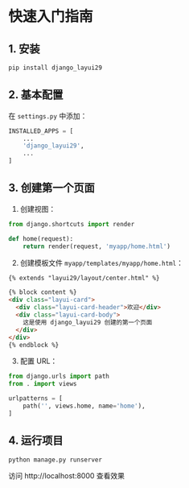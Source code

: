 # 快速入门指南

## 1. 安装
```bash
pip install django_layui29
```

## 2. 基本配置
在 `settings.py` 中添加：
```python
INSTALLED_APPS = [
    ...
    'django_layui29',
    ...
]
```

## 3. 创建第一个页面
1. 创建视图：
```python
from django.shortcuts import render

def home(request):
    return render(request, 'myapp/home.html')
```

2. 创建模板文件 `myapp/templates/myapp/home.html`：
```html
{% extends "layui29/layout/center.html" %}

{% block content %}
<div class="layui-card">
  <div class="layui-card-header">欢迎</div>
  <div class="layui-card-body">
    这是使用 django_layui29 创建的第一个页面
  </div>
</div>
{% endblock %}
```

3. 配置 URL：
```python
from django.urls import path
from . import views

urlpatterns = [
    path('', views.home, name='home'),
]
```

## 4. 运行项目
```bash
python manage.py runserver
```
访问 http://localhost:8000 查看效果
